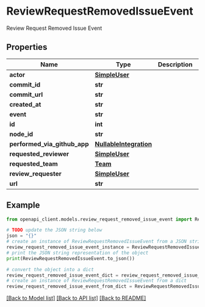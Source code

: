 # ReviewRequestRemovedIssueEvent

Review Request Removed Issue Event

## Properties

Name | Type | Description | Notes
------------ | ------------- | ------------- | -------------
**actor** | [**SimpleUser**](SimpleUser.md) |  | 
**commit_id** | **str** |  | 
**commit_url** | **str** |  | 
**created_at** | **str** |  | 
**event** | **str** |  | 
**id** | **int** |  | 
**node_id** | **str** |  | 
**performed_via_github_app** | [**NullableIntegration**](NullableIntegration.md) |  | 
**requested_reviewer** | [**SimpleUser**](SimpleUser.md) |  | [optional] 
**requested_team** | [**Team**](Team.md) |  | [optional] 
**review_requester** | [**SimpleUser**](SimpleUser.md) |  | 
**url** | **str** |  | 

## Example

```python
from openapi_client.models.review_request_removed_issue_event import ReviewRequestRemovedIssueEvent

# TODO update the JSON string below
json = "{}"
# create an instance of ReviewRequestRemovedIssueEvent from a JSON string
review_request_removed_issue_event_instance = ReviewRequestRemovedIssueEvent.from_json(json)
# print the JSON string representation of the object
print(ReviewRequestRemovedIssueEvent.to_json())

# convert the object into a dict
review_request_removed_issue_event_dict = review_request_removed_issue_event_instance.to_dict()
# create an instance of ReviewRequestRemovedIssueEvent from a dict
review_request_removed_issue_event_from_dict = ReviewRequestRemovedIssueEvent.from_dict(review_request_removed_issue_event_dict)
```
[[Back to Model list]](../README.md#documentation-for-models) [[Back to API list]](../README.md#documentation-for-api-endpoints) [[Back to README]](../README.md)


